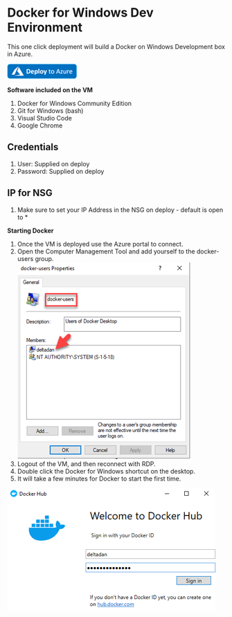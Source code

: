 # Docker for Windows Dev Environment
This one click deployment will build a Docker on Windows Development box in Azure.

<a href="https://portal.azure.com/#create/Microsoft.Template/uri/https%3A%2F%2Fraw.githubusercontent.com%2FBuild5Nines%2Fazure-kung-fu-dockervm%2Fmaster%2Fazure-deploy.json" target="_blank">
    <img src="https://github.com/Build5Nines/azure-kung-fu-dockervm/blob/master/media/Deploy-to-Azure-button.png"/>
</a>

**Software included on the VM**

1. Docker for Windows Community Edition
1. Git for Windows (bash)
1. Visual Studio Code
1. Google Chrome

## Credentials
1. User: Supplied on deploy
1. Password: Supplied on deploy

## IP for NSG
1. Make sure to set your IP Address in the NSG on deploy - default is open to *

**Starting Docker**
1. Once the VM is deployed use the Azure portal to connect.
1. Open the Computer Management Tool and add yourself to the docker-users group.
![alt text](https://github.com/Build5Nines/azure-kung-fu-dockervm/blob/master/media/dockerusers.png "User ID must be in the docker-users group")
1. Logout of the VM, and then reconnect with RDP.
1. Double click the Docker for Windows shortcut on the desktop.
1. It will take a few minutes for Docker to start the first time.

![alt text](https://github.com/Build5Nines/azure-kung-fu-dockervm/blob/master/media/dockerrun.png "Docker is Running on Windows 10 in Azure!")
